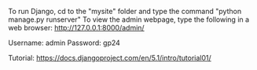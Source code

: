 To run Django, cd to the "mysite" folder and type the command "python manage.py runserver"
To view the admin webpage, type the following in a web browser: http://127.0.0.1:8000/admin/

Username: admin
Password: gp24

Tutorial: https://docs.djangoproject.com/en/5.1/intro/tutorial01/
